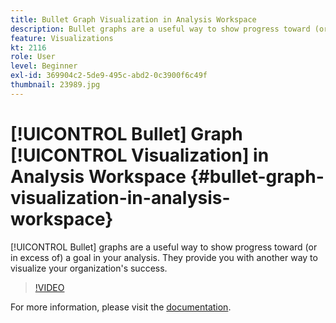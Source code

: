 ```yaml
---
title: Bullet Graph Visualization in Analysis Workspace
description: Bullet graphs are a useful way to show progress toward (or in excess of) a goal in your analysis. They provide you with another way to visualize your organization's success.
feature: Visualizations
kt: 2116
role: User
level: Beginner
exl-id: 369904c2-5de9-495c-abd2-0c3900f6c49f
thumbnail: 23989.jpg
---
```

# [!UICONTROL Bullet] Graph [!UICONTROL Visualization] in Analysis Workspace {#bullet-graph-visualization-in-analysis-workspace}

[!UICONTROL Bullet] graphs are a useful way to show progress toward (or in excess of) a goal in your analysis. They provide you with another way to visualize your organization's success.

>[!VIDEO](https://video.tv.adobe.com/v/23989/?quality=12&learn=on)

For more information, please visit the [documentation](https://experienceleague.adobe.com/docs/analytics/analyze/analysis-workspace/visualizations/bullet-graph.html?lang=en).
